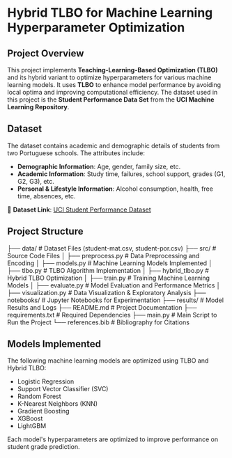 
# **Hybrid TLBO for Machine Learning Hyperparameter Optimization**

## **Project Overview**
This project implements **Teaching-Learning-Based Optimization (TLBO)** and its hybrid variant to optimize hyperparameters for various machine learning models. It uses **TLBO** to enhance model performance by avoiding local optima and improving computational efficiency. The dataset used in this project is the **Student Performance Data Set** from the **UCI Machine Learning Repository**.

## **Dataset**
The dataset contains academic and demographic details of students from two Portuguese schools. The attributes include:
- **Demographic Information**: Age, gender, family size, etc.
- **Academic Information**: Study time, failures, school support, grades (G1, G2, G3), etc.
- **Personal & Lifestyle Information**: Alcohol consumption, health, free time, absences, etc.


📌 **Dataset Link**: [UCI Student Performance Dataset](https://archive.ics.uci.edu/ml/datasets/student+performance)


## **Project Structure**

├── data/                      # Dataset Files (student-mat.csv, student-por.csv)
├── src/                       # Source Code Files 
│   ├── preprocess.py          # Data Preprocessing and Encoding 
│   ├── models.py              # Machine Learning Models Implemented
│   ├── tlbo.py                # TLBO Algorithm Implementation
│   ├── hybrid_tlbo.py         # Hybrid TLBO Optimization
│   ├── train.py               # Training Machine Learning Models
│   ├── evaluate.py            # Model Evaluation and Performance Metrics
│   ├── visualization.py       # Data Visualization & Exploratory Analysis
├── notebooks/                 # Jupyter Notebooks for Experimentation
├── results/                   # Model Results and Logs
├── README.md                  # Project Documentation
├── requirements.txt           # Required Dependencies
├── main.py                    # Main Script to Run the Project
└── references.bib              # Bibliography for Citations

## **Models Implemented**

The following machine learning models are optimized using TLBO and Hybrid TLBO:

- Logistic Regression
- Support Vector Classifier (SVC)
- Random Forest
- K-Nearest Neighbors (KNN)
- Gradient Boosting
- XGBoost
- LightGBM
  
Each model's hyperparameters are optimized to improve performance on student grade prediction.




